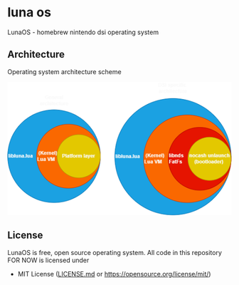 # luna os
LunaOS - homebrew nintendo dsi operating system

## Architecture
Operating system architecture scheme

![Achitecture scheme](https://github.com/Maksasj/luna_os/blob/main/docs/architecture.png)

## License
LunaOS is free, open source operating system. All code in this repository FOR NOW is licensed under
- MIT License ([LICENSE.md](https://github.com/Maksasj/luna_os/blob/master/LICENSE.md) or https://opensource.org/license/mit/)
